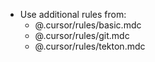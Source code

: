 - Use additional rules from:
  - @.cursor/rules/basic.mdc
  - @.cursor/rules/git.mdc
  - @.cursor/rules/tekton.mdc
